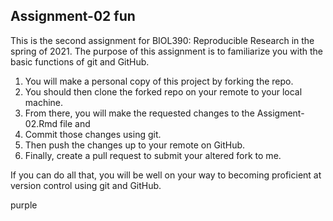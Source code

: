 ## Assignment-02 fun
This is the second assignment for BIOL390: Reproducible Research in the spring of 2021. The purpose of this assignment is to familiarize you with the basic functions of git and GitHub. 

1. You will make a personal copy of this project by forking the repo. 
2. You should then clone the forked repo on your remote to your local machine. 
3. From there, you will make the requested changes to the Assigment-02.Rmd file and 
4. Commit those changes using git. 
5. Then push the changes up to your remote on GitHub. 
6. Finally, create a pull request to submit your altered fork to me.

If you can do all that, you will be well on your way to becoming proficient at version control using git and GitHub.

purple 

